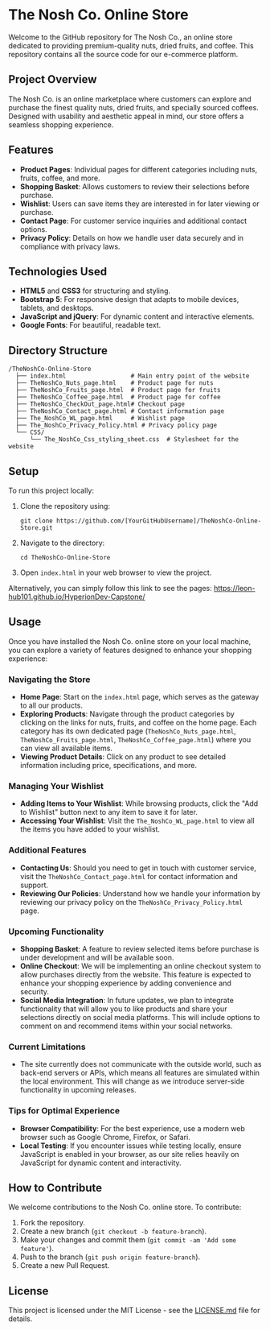 # The Nosh Co. Online Store

Welcome to the GitHub repository for The Nosh Co., an online store dedicated to providing premium-quality nuts, dried fruits, and coffee. This repository contains all the source code for our e-commerce platform.

## Project Overview

The Nosh Co. is an online marketplace where customers can explore and purchase the finest quality nuts, dried fruits, and specially sourced coffees. Designed with usability and aesthetic appeal in mind, our store offers a seamless shopping experience.

## Features

- **Product Pages**: Individual pages for different categories including nuts, fruits, coffee, and more.
- **Shopping Basket**: Allows customers to review their selections before purchase.
- **Wishlist**: Users can save items they are interested in for later viewing or purchase.
- **Contact Page**: For customer service inquiries and additional contact options.
- **Privacy Policy**: Details on how we handle user data securely and in compliance with privacy laws.

## Technologies Used

- **HTML5** and **CSS3** for structuring and styling.
- **Bootstrap 5**: For responsive design that adapts to mobile devices, tablets, and desktops.
- **JavaScript and jQuery**: For dynamic content and interactive elements.
- **Google Fonts**: For beautiful, readable text.

## Directory Structure

```
/TheNoshCo-Online-Store
  ├── index.html                  # Main entry point of the website
  ├── TheNoshCo_Nuts_page.html    # Product page for nuts
  ├── TheNoshCo_Fruits_page.html  # Product page for fruits
  ├── TheNoshCo_Coffee_page.html  # Product page for coffee
  ├── TheNoshCo_CheckOut_page.html# Checkout page
  ├── TheNoshCo_Contact_page.html # Contact information page
  ├── The_NoshCo_WL_page.html     # Wishlist page
  ├── The_NoshCo_Privacy_Policy.html # Privacy policy page
  └── CSS/
      └── The_NoshCo_Css_styling_sheet.css  # Stylesheet for the website
```

## Setup

To run this project locally:

1. Clone the repository using:
   ```
   git clone https://github.com/[YourGitHubUsername]/TheNoshCo-Online-Store.git
   ```
2. Navigate to the directory:
   ```
   cd TheNoshCo-Online-Store
   ```
3. Open `index.html` in your web browser to view the project.

Alternatively, you can simply follow this link to see the pages: https://leon-hub101.github.io/HyperionDev-Capstone/

## Usage

Once you have installed the Nosh Co. online store on your local machine, you can explore a variety of features designed to enhance your shopping experience:

### Navigating the Store
- **Home Page**: Start on the `index.html` page, which serves as the gateway to all our products.
- **Exploring Products**: Navigate through the product categories by clicking on the links for nuts, fruits, and coffee on the home page. Each category has its own dedicated page (`TheNoshCo_Nuts_page.html`, `TheNoshCo_Fruits_page.html`, `TheNoshCo_Coffee_page.html`) where you can view all available items.
- **Viewing Product Details**: Click on any product to see detailed information including price, specifications, and more.

### Managing Your Wishlist
- **Adding Items to Your Wishlist**: While browsing products, click the "Add to Wishlist" button next to any item to save it for later.
- **Accessing Your Wishlist**: Visit the `The_NoshCo_WL_page.html` to view all the items you have added to your wishlist.

### Additional Features
- **Contacting Us**: Should you need to get in touch with customer service, visit the `TheNoshCo_Contact_page.html` for contact information and support.
- **Reviewing Our Policies**: Understand how we handle your information by reviewing our privacy policy on the `TheNoshCo_Privacy_Policy.html` page.

### Upcoming Functionality
- **Shopping Basket**: A feature to review selected items before purchase is under development and will be available soon.
- **Online Checkout**: We will be implementing an online checkout system to allow purchases directly from the website. This feature is expected to enhance your shopping experience by adding convenience and security.
- **Social Media Integration**: In future updates, we plan to integrate functionality that will allow you to like products and share your selections directly on social media platforms. This will include options to comment on and recommend items within your social networks.

### Current Limitations
- The site currently does not communicate with the outside world, such as back-end servers or APIs, which means all features are simulated within the local environment. This will change as we introduce server-side functionality in upcoming releases.

### Tips for Optimal Experience
- **Browser Compatibility**: For the best experience, use a modern web browser such as Google Chrome, Firefox, or Safari.
- **Local Testing**: If you encounter issues while testing locally, ensure JavaScript is enabled in your browser, as our site relies heavily on JavaScript for dynamic content and interactivity.

## How to Contribute

We welcome contributions to the Nosh Co. online store. To contribute:

1. Fork the repository.
2. Create a new branch (`git checkout -b feature-branch`).
3. Make your changes and commit them (`git commit -am 'Add some feature'`).
4. Push to the branch (`git push origin feature-branch`).
5. Create a new Pull Request.

## License

This project is licensed under the MIT License - see the [LICENSE.md](LICENSE) file for details.

